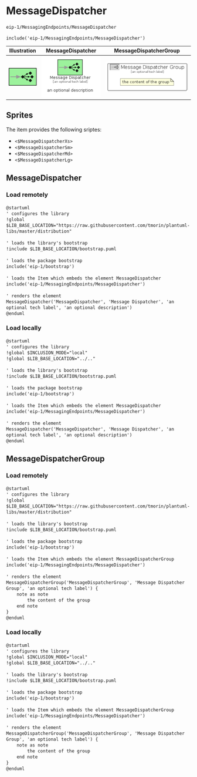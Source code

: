 # MessageDispatcher


```text
eip-1/MessagingEndpoints/MessageDispatcher
```

```text
include('eip-1/MessagingEndpoints/MessageDispatcher')
```



| Illustration | MessageDispatcher | MessageDispatcherGroup |
| :---: | :---: | :---: |
| ![illustration for Illustration](../../eip-1/MessagingEndpoints/MessageDispatcher.png) | ![illustration for MessageDispatcher](../../eip-1/MessagingEndpoints/MessageDispatcher.Local.png) | ![illustration for MessageDispatcherGroup](../../eip-1/MessagingEndpoints/MessageDispatcherGroup.Local.png) |



## Sprites
The item provides the following sriptes:

- `<$MessageDispatcherXs>`
- `<$MessageDispatcherSm>`
- `<$MessageDispatcherMd>`
- `<$MessageDispatcherLg>`





## MessageDispatcher

### Load remotely
```plantuml
@startuml
' configures the library
!global $LIB_BASE_LOCATION="https://raw.githubusercontent.com/tmorin/plantuml-libs/master/distribution"

' loads the library's bootstrap
!include $LIB_BASE_LOCATION/bootstrap.puml

' loads the package bootstrap
include('eip-1/bootstrap')

' loads the Item which embeds the element MessageDispatcher
include('eip-1/MessagingEndpoints/MessageDispatcher')

' renders the element
MessageDispatcher('MessageDispatcher', 'Message Dispatcher', 'an optional tech label', 'an optional description')
@enduml
```

### Load locally
```plantuml
@startuml
' configures the library
!global $INCLUSION_MODE="local"
!global $LIB_BASE_LOCATION="../.."

' loads the library's bootstrap
!include $LIB_BASE_LOCATION/bootstrap.puml

' loads the package bootstrap
include('eip-1/bootstrap')

' loads the Item which embeds the element MessageDispatcher
include('eip-1/MessagingEndpoints/MessageDispatcher')

' renders the element
MessageDispatcher('MessageDispatcher', 'Message Dispatcher', 'an optional tech label', 'an optional description')
@enduml
```

## MessageDispatcherGroup

### Load remotely
```plantuml
@startuml
' configures the library
!global $LIB_BASE_LOCATION="https://raw.githubusercontent.com/tmorin/plantuml-libs/master/distribution"

' loads the library's bootstrap
!include $LIB_BASE_LOCATION/bootstrap.puml

' loads the package bootstrap
include('eip-1/bootstrap')

' loads the Item which embeds the element MessageDispatcherGroup
include('eip-1/MessagingEndpoints/MessageDispatcher')

' renders the element
MessageDispatcherGroup('MessageDispatcherGroup', 'Message Dispatcher Group', 'an optional tech label') {
    note as note
        the content of the group
    end note
}
@enduml
```

### Load locally
```plantuml
@startuml
' configures the library
!global $INCLUSION_MODE="local"
!global $LIB_BASE_LOCATION="../.."

' loads the library's bootstrap
!include $LIB_BASE_LOCATION/bootstrap.puml

' loads the package bootstrap
include('eip-1/bootstrap')

' loads the Item which embeds the element MessageDispatcherGroup
include('eip-1/MessagingEndpoints/MessageDispatcher')

' renders the element
MessageDispatcherGroup('MessageDispatcherGroup', 'Message Dispatcher Group', 'an optional tech label') {
    note as note
        the content of the group
    end note
}
@enduml
```

